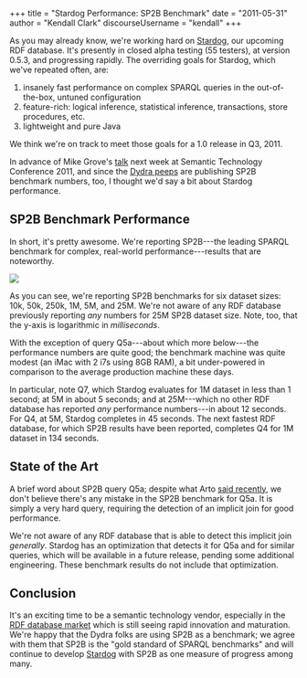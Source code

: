 +++
title = "Stardog Performance: SP2B Benchmark"
date = "2011-05-31"
author = "Kendall Clark"
discourseUsername = "kendall"
+++

As you may already know, we're working hard on
[Stardog](http://stardog.com/), our upcoming RDF database. It's presently
in closed alpha testing (55 testers), at version 0.5.3, and progressing
rapidly.<!--more--> The overriding goals for Stardog, which we've repeated often, are:

1. insanely fast performance on complex SPARQL queries in the out-of-the-box, untuned configuration
1. feature-rich: logical inference, statistical inference, transactions, store procedures, etc.
1. lightweight and pure Java

We think we're on track to meet those goals for a 1.0 release in Q3, 2011.

In advance of Mike Grove's
[talk](http://semtech2011.semanticweb.com/sessionPop.cfm?confid=62&proposalid=3943) next week at Semantic Technology Conference 2011, and since the
[Dydra peeps](http://blog.dydra.com/2011/05/27/sp2b-benchmarks) are
publishing SP2B benchmark numbers, too, I thought we'd say a bit about
Stardog performance.

## SP2B Benchmark Performance

In short, it's pretty awesome. We're reporting SP2B---the leading SPARQL
benchmark for complex, real-world performance---results that are noteworthy.

<img src="http://dl.dropbox.com/u/126772/stardog-perf.png">

As you can see, we're reporting SP2B benchmarks for six dataset sizes: 10k,
50k, 250k, 1M, 5M, and 25M. We're not aware of any RDF database previously
reporting *any* numbers for 25M SP2B dataset size. Note, too, that the
y-axis is logarithmic in *milliseconds*.

With the exception of query Q5a---about which more below---the performance
numbers are quite good; the benchmark machine was quite modest (an iMac
with 2 i7s using 8GB RAM), a bit under-powered in comparison to the average
production machine these days.

In particular, note Q7, which Stardog evaluates for 1M dataset in less than
1 second; at 5M in about 5 seconds; and at 25M---which no other RDF database
has reported *any* performance numbers---in about 12 seconds. For Q4, at 5M,
Stardog completes in 45 seconds. The next fastest RDF database, for which
SP2B results have been reported, completes Q4 for 1M dataset in 134 seconds.

## State of the Art

A brief word about SP2B query Q5a; despite what Arto [said
recently](http://blog.dydra.com/2011/05/27/sp2b-benchmarks), we don't
believe there's any mistake in the SP2B benchmark for Q5a. It is simply
a very hard query, requiring the detection of an implicit join for good
performance.

We're not aware of any RDF database that is able to detect this implicit
join *generally*. Stardog has an optimization that detects it for Q5a and
for similar queries, which will be available in a future release, pending
some additional engineering. These benchmark results do not include that
optimization.


## Conclusion

It's an exciting time to be a semantic technology
vendor, especially in the [RDF database
market](http://weblog.clarkparsia.com/2010/09/23/the-rdf-database-market/) which
is still seeing rapid innovation and maturation. We're happy that the
Dydra folks are using SP2B as a benchmark; we agree with them that SP2B
is the "gold standard of SPARQL benchmarks" and will continue to develop
[Stardog](http://stardog.com/) with SP2B as one measure of progress among
many.
